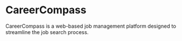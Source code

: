 # CareerCompass
CareerCompass is a web-based job management platform designed to streamline the job search process.
